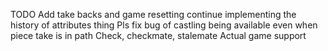 TODO
Add take backs and game resetting
continue implementing the history of attributes thing
Pls fix bug of castling being available even when piece take is in path
Check, checkmate, stalemate
Actual game support

